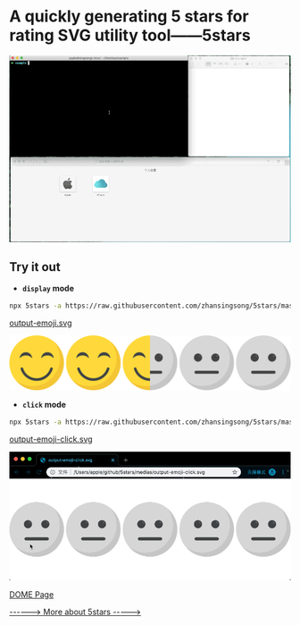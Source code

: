 # A quickly generating 5 stars for rating SVG utility tool——5stars

![](./medias/demo-5stars.gif)

## Try it out

- **`display` mode**

```bash
npx 5stars -a https://raw.githubusercontent.com/zhansingsong/5stars/master/svgs/emoji-a.svg -b https://raw.githubusercontent.com/zhansingsong/5stars/master/svgs/emoji-b.svg -o output-emoji.svg -s 20
```
[output-emoji.svg](https://raw.githubusercontent.com/zhansingsong/5stars/master/medias/output-emoji.svg)

![](https://raw.githubusercontent.com/zhansingsong/5stars/master/medias/output-emoji.svg)

- **`click` mode**

```bash
npx 5stars -a https://raw.githubusercontent.com/zhansingsong/5stars/master/svgs/emoji-a.svg -b https://raw.githubusercontent.com/zhansingsong/5stars/master/svgs/emoji-b.svg -o output-emoji-click.svg -m click -s 20
```
[output-emoji-click.svg](https://raw.githubusercontent.com/zhansingsong/5stars/master/medias/output-emoji-click.svg)

![](https://raw.githubusercontent.com/zhansingsong/5stars/master/medias/click-mode-emoji.gif)


[DOME Page]()

[------> More about 5stars ----->](https://github.com/zhansingsong/5stars)